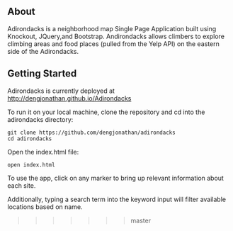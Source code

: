 ## About

Adirondacks is a neighborhood map Single Page Application built using Knockout,
JQuery,and Bootstrap.  Andirondacks allows climbers to explore climbing areas
and food places (pulled from the Yelp API) on the eastern side of the Adirondacks.

## Getting Started

Adirondacks is currently deployed at http://dengjonathan.github.io/Adirondacks

To run it on your local machine, clone the repository and cd into the adirondacks directory:

```
git clone https://github.com/dengjonathan/adirondacks
cd adirondacks
```
Open the index.html file:

```
open index.html
```

To use the app, click on any marker to bring up relevant information about each site.

Additionally, typing a search term into the keyword input will filter available locations
based on name.
>>>>>>> master
